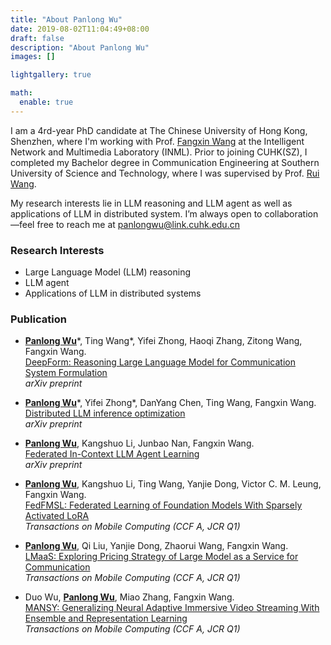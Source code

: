 ```yaml
---
title: "About Panlong Wu"
date: 2019-08-02T11:04:49+08:00
draft: false
description: "About Panlong Wu"
images: []

lightgallery: true

math:
  enable: true
---
```


I am a 4rd-year PhD candidate at The Chinese University of Hong Kong, Shenzhen, where I'm working with Prof. [Fangxin Wang](https://mypage.cuhk.edu.cn/academics/wangfangxin/index.html) at the Intelligent Network and Multimedia Laboratory (INML). Prior to joining CUHK(SZ), I completed my Bachelor degree in Communication Engineering at Southern University of Science and Technology, where I was supervised by Prof. [Rui Wang](https://scholar.google.com/citations?hl=en&user=AyWKyZ4AAAAJ&view_op=list_works&sortby=pubdate). 

My research interests lie in LLM reasoning and LLM agent as well as applications of LLM in distributed system. I’m always open to collaboration—feel free to reach me at panlongwu@link.cuhk.edu.cn

### Research Interests
- Large Language Model (LLM) reasoning
- LLM agent 
- Applications of LLM in distributed systems




### Publication
- **<u>Panlong Wu</u>**\*, Ting Wang*, Yifei Zhong, Haoqi Zhang, Zitong Wang, Fangxin Wang.  
  [DeepForm: Reasoning Large Language Model for Communication System Formulation](https://arxiv.org/abs/2506.08551)  
  *arXiv preprint*

- **<u>Panlong Wu</u>**\*, Yifei Zhong*, DanYang Chen, Ting Wang, Fangxin Wang.  
  [Distributed LLM inference optimization](#)  
  *arXiv preprint*

- **<u>Panlong Wu</u>**, Kangshuo Li, Junbao Nan, Fangxin Wang.  
  [Federated In-Context LLM Agent Learning](https://arxiv.org/abs/2412.08054)  
  *arXiv preprint*

- **<u>Panlong Wu</u>**, Kangshuo Li, Ting Wang, Yanjie Dong, Victor C. M. Leung, Fangxin Wang.  
  [FedFMSL: Federated Learning of Foundation Models With Sparsely Activated LoRA](#)  
  *Transactions on Mobile Computing (CCF A, JCR Q1)*

- **<u>Panlong Wu</u>**, Qi Liu, Yanjie Dong, Zhaorui Wang, Fangxin Wang.  
  [LMaaS: Exploring Pricing Strategy of Large Model as a Service for Communication](#)  
  *Transactions on Mobile Computing (CCF A, JCR Q1)*

- Duo Wu, **<u>Panlong Wu</u>**, Miao Zhang, Fangxin Wang.  
  [MANSY: Generalizing Neural Adaptive Immersive Video Streaming With Ensemble and Representation Learning](#)  
  *Transactions on Mobile Computing (CCF A, JCR Q1)*




